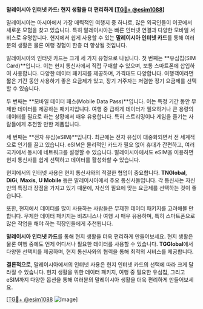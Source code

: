 **말레이시아 인터넷 카드: 현지 생활을 더 편리하게 [[TG💪+ @esim1088](https://t.me/s/esim1088)]**

말레이시아는 아시아에서 가장 매력적인 여행지 중 하나로, 많은 외국인들이 이곳에서 새로운 모험을 찾고 있습니다. 특히 말레이시아는 빠른 인터넷 연결과 다양한 모바일 서비스로 유명합니다. 현지에서 쉽게 사용할 수 있는 **말레이시아 인터넷 카드**를 통해 여러분의 생활은 물론 여행 경험이 한층 더 향상될 것입니다.

말레이시아의 인터넷 카드는 크게 세 가지 유형으로 나뉩니다. 첫 번째는 **유심칩(SIM Card)**입니다. 이는 현지 통신사에서 직접 구매할 수 있으며, 보통 스마트폰에 삽입하여 사용합니다. 다양한 데이터 패키지를 제공하며, 가격대도 다양합니다. 여행객이라면 짧은 기간 동안 사용하기 좋은 요금제가 있고, 장기 거주자는 저렴한 정기 요금제를 선택할 수 있습니다.

두 번째는 **모바일 데이터 패스(Mobile Data Pass)**입니다. 이는 특정 기간 동안 무제한 데이터를 제공하는 패키지입니다. 여행 중 급하게 데이터가 필요하거나 큰 용량의 데이터를 필요로 하는 상황에서 매우 유용합니다. 특히 스트리밍이나 게임을 즐기는 사람들에게 추천할 만한 제품입니다.

세 번째는 **전자 유심(eSIM)**입니다. 최근에는 전자 유심이 대중화되면서 전 세계적으로 인기를 끌고 있습니다. eSIM은 물리적인 카드가 필요 없어 휴대가 간편하고, 여러 국가에서 동시에 네트워크를 설정할 수 있습니다. 말레이시아에서도 eSIM을 이용하면 현지 통신사를 쉽게 선택하고 데이터를 활성화할 수 있습니다.

현지에서의 인터넷 사용은 현지 통신사와의 적절한 협업이 중요합니다. **TNGlobal**, **DiGi**, **Maxis**, **U Mobile** 등은 말레이시아에서 주요 통신사들입니다. 각 통신사는 자신만의 특징과 장점을 가지고 있기 때문에, 자신의 필요에 맞는 요금제를 선택하는 것이 좋습니다.

또한, 현지에서 데이터를 많이 사용하는 사람들은 무제한 데이터 패키지를 고려해볼 만 합니다. 무제한 데이터 패키지는 비즈니스나 여행 시 매우 유용하며, 특히 스마트폰으로 많은 작업을 해야 하는 직장인들에게 추천됩니다.

**말레이시아 인터넷 카드**를 통해 현지 생활을 더욱 편리하게 만들어보세요. 현지 생활은 물론 여행 중에도 언제 어디서나 필요한 데이터를 사용할 수 있습니다. **TGGlobal**에서 다양한 선택지를 제공하며, 현지 통신사와의 협력을 통해 최적의 서비스를 제공합니다.

**결론적으로**, 말레이시아에서의 인터넷 사용은 현지 인터넷 카드의 선택에 따라 크게 달라질 수 있습니다. 현지 생활을 위한 데이터 패키지, 여행 중 필요한 유심칩, 그리고 eSIM까지 다양한 옵션을 통해 여러분의 말레이시아 생활을 더욱 편리하게 만들어보세요. 

[[TG💪+ @esim1088](https://t.me/s/esim1088) ![Image](https://i.postimg.cc/Y0z9fWf4/image.png)]